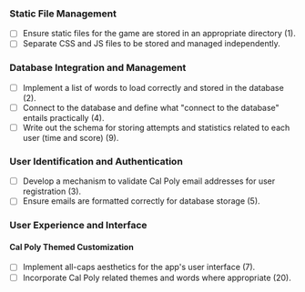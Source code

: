 ### Static File Management
- [ ] Ensure static files for the game are stored in an appropriate directory (1).
- [ ] Separate CSS and JS files to be stored and managed independently.

### Database Integration and Management
- [ ] Implement a list of words to load correctly and stored in the database (2).
- [ ] Connect to the database and define what "connect to the database" entails practically (4).
- [ ] Write out the schema for storing attempts and statistics related to each user (time and score) (9).

### User Identification and Authentication
- [ ] Develop a mechanism to validate Cal Poly email addresses for user registration (3).
- [ ] Ensure emails are formatted correctly for database storage (5).

### User Experience and Interface
#### Cal Poly Themed Customization
- [ ] Implement all-caps aesthetics for the app's user interface (7).
- [ ] Incorporate Cal Poly related themes and words where appropriate (20).

